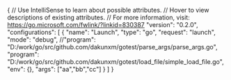 {
    // Use IntelliSense to learn about possible attributes.
    // Hover to view descriptions of existing attributes.
    // For more information, visit: https://go.microsoft.com/fwlink/?linkid=830387
    "version": "0.2.0",
    "configurations": [
        {
            "name": "Launch",
            "type": "go",
            "request": "launch",
            "mode": "debug",
            //"program": "D:/work/go/src/github.com/dakunxm/gotest/parse_args/parse_args.go",
            "program": "D:/work/go/src/github.com/dakunxm/gotest/load_file/simple_load_file.go",
            "env": {},
            "args": ["aa","bb","cc"]
        }
    ]
}